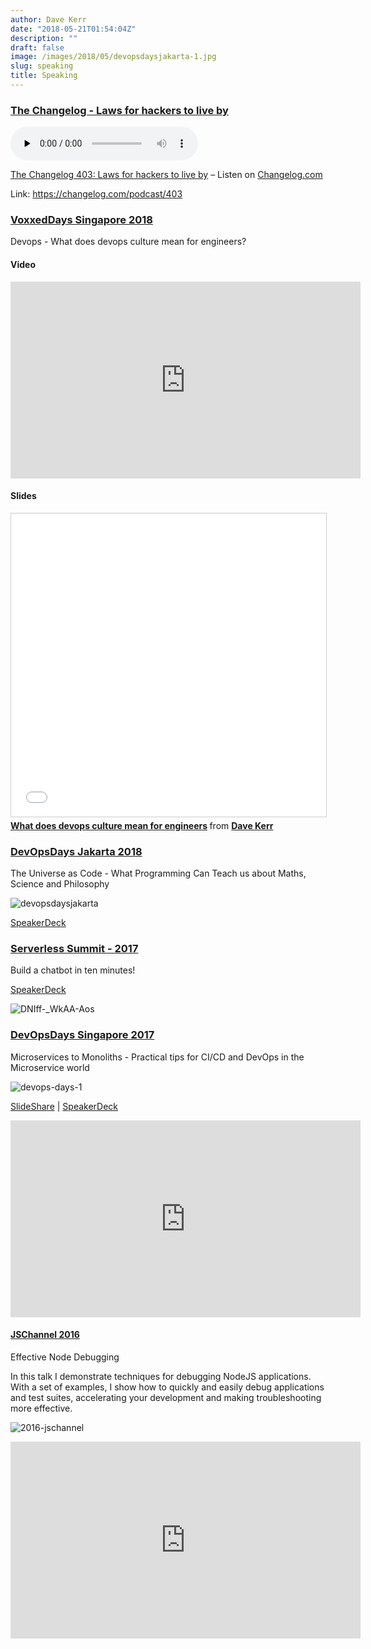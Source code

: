 ```yaml
---
author: Dave Kerr
date: "2018-05-21T01:54:04Z"
description: ""
draft: false
image: /images/2018/05/devopsdaysjakarta-1.jpg
slug: speaking
title: Speaking
---
```


### [The Changelog - Laws for hackers to live by](https://changelog.com/podcast/403)

<audio data-theme="night" data-src="https://changelog.com/podcast/403/embed" src="https://cdn.changelog.com/uploads/podcast/403/the-changelog-403.mp3" preload="none" class="changelog-episode" controls></audio><p><a href="https://changelog.com/podcast/403">The Changelog 403: Laws for hackers to live by</a> – Listen on <a href="https://changelog.com/">Changelog.com</a></p><script async src="//cdn.changelog.com/embed.js"></script>

Link: https://changelog.com/podcast/403

### [VoxxedDays Singapore 2018](https://voxxeddays.com/singapore)

Devops - What does devops culture mean for engineers?

#### Video

<iframe width="560" height="315" src="https://www.youtube.com/embed/oHhnq-3Q66U" frameborder="0" allow="autoplay; encrypted-media" allowfullscreen></iframe>

#### Slides

<iframe src="//www.slideshare.net/slideshow/embed_code/key/AoGGxDMsxrTdzh" width="595" height="485" frameborder="0" marginwidth="0" marginheight="0" scrolling="no" style="border:1px solid #CCC; border-width:1px; margin-bottom:5px; max-width: 100%;" allowfullscreen> </iframe> <div style="margin-bottom:5px"> <strong> <a href="//www.slideshare.net/DaveKerr5/what-does-devops-culture-mean-for-engineers" title="What does devops culture mean for engineers" target="_blank">What does devops culture mean for engineers</a> </strong> from <strong><a href="https://www.slideshare.net/DaveKerr5" target="_blank">Dave Kerr</a></strong> </div>

### [DevOpsDays Jakarta 2018](https://www.devopsdays.org/events/2018-jakarta/)

The Universe as Code - What Programming Can Teach us about Maths, Science and Philosophy

![devopsdaysjakarta](/images/2018/05/devopsdaysjakarta.jpg)

[SpeakerDeck](https://www.slideshare.net/DevOpsDaysJKT/the-universe-as-code-dave-kerr)


### [Serverless Summit - 2017](https://inserverless.com)

Build a chatbot in ten minutes!

[SpeakerDeck](https://speakerdeck.com/dwmkerr/build-a-chatbot-in-10-minutes)

![DNIff-_WkAA-Aos](/images/2018/05/DNIff-_WkAA-Aos.jpg)


### [DevOpsDays Singapore 2017](https://www.devopsdays.org/events/2017-singapore/)

Microservices to Monoliths - Practical tips for CI/CD and DevOps in the Microservice world

![devops-days-1](/images/2018/05/devops-days-1.jpg)

[SlideShare](https://www.slideshare.net/secret/4hIkPtQDLg1Drg) | [SpeakerDeck](https://speakerdeck.com/dwmkerr/monoliths-to-microservices-practical-tips-for-ci-cd-and-devops-in-the-microservices-world)

<iframe width="560" height="315" src="https://www.youtube.com/embed/NVb7aljfKYo?start=9050" frameborder="0" allow="autoplay; encrypted-media" allowfullscreen></iframe>

#### [JSChannel 2016](http://2016.jschannel.com/)

Effective Node Debugging

In this talk I demonstrate techniques for debugging NodeJS applications. With a set of examples, I show how to quickly and easily debug applications and test suites, accelerating your development and making troubleshooting more effective.

![2016-jschannel](/images/2018/05/2016-jschannel.png)

<iframe width="560" height="315" src="https://www.youtube.com/embed/-iCygy2wGpM" frameborder="0" allow="autoplay; encrypted-media" allowfullscreen></iframe>

